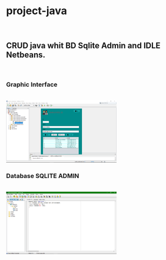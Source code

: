 # project-java
<br>
<h2 style= color:"#008080">CRUD java whit BD Sqlite Admin and IDLE Netbeans.</h2>
<br>
<h3 style= color:"#00CED1">Graphic Interface</h3> 
<br>
<img alt="Graphic Interfaz project" src="src/system_employees/means/interfaz.png" width="300" >
<br>
<h3 color="RED">Database SQLITE ADMIN</h3>
<br>
<img alt="database employees" src="src/system_employees/means/bd.png" width="300" >
<br>
